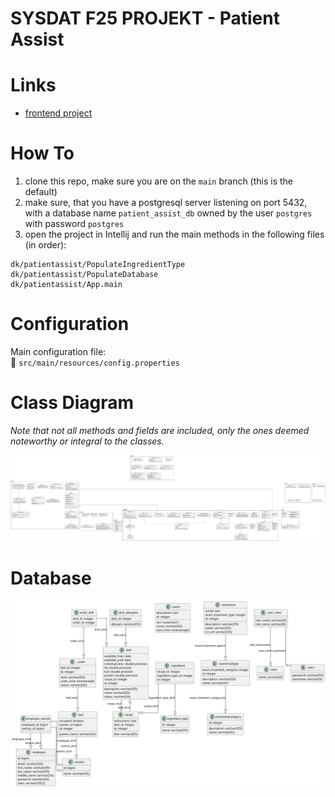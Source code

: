 # SYSDAT F25 PROJEKT - Patient Assist

# Links

  - [frontend project](https://github.com/SYSDAT-PATIENT-ASSIST/FrontEnd)

# How To

  1. clone this repo, make sure you are on the `main` branch (this is the default)
  2. make sure, that you have a postgresql server listening on port 5432, with a database name `patient_assist_db` owned by the user `postgres` with password `postgres`
  3. open the project in Intellij and run the main methods in the following files (in order):
```
dk/patientassist/PopulateIngredientType
dk/patientassist/PopulateDatabase
dk/patientassist/App.main
```

# Configuration

Main configuration file:  
📄 `src/main/resources/config.properties`

# Class Diagram

*Note that not all methods and fields are included, only the ones deemed noteworthy or integral to the classes.*

[<img src="docs/class-diagram-v2.png">](https://github.com/SYSDAT-PATIENT-ASSIST/BackEnd/blob/main/docs/class-diagram-v2.png?raw=true)

# Database

[<img src="docs/ERD.png">](https://github.com/SYSDAT-PATIENT-ASSIST/BackEnd/blob/main/docs/ERD.png?raw=true)
